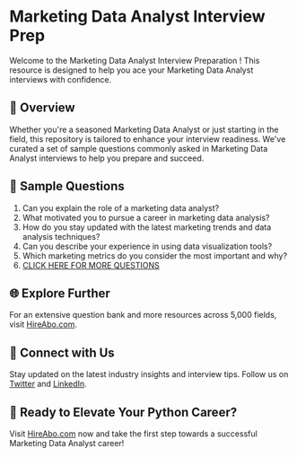 # Marketing Data Analyst Interview Prep

Welcome to the Marketing Data Analyst Interview Preparation ! This resource is designed to help you ace your Marketing Data Analyst interviews with confidence.

## 🚀 Overview

Whether you're a seasoned Marketing Data Analyst or just starting in the field, this repository is tailored to enhance your interview readiness. We've curated a set of sample questions commonly asked in Marketing Data Analyst interviews to help you prepare and succeed.

## 📝 Sample Questions

1. Can you explain the role of a marketing data analyst?
2. What motivated you to pursue a career in marketing data analysis?
3. How do you stay updated with the latest marketing trends and data analysis techniques?
4. Can you describe your experience in using data visualization tools?
5. Which marketing metrics do you consider the most important and why?
6. [CLICK HERE FOR MORE QUESTIONS](https://hireabo.com/job/1_0_49/Marketing%20Data%20Analyst)

## 🌐 Explore Further

For an extensive question bank and more resources across 5,000 fields, visit [HireAbo.com](https://www.hireabo.com).

## 📱 Connect with Us

Stay updated on the latest industry insights and interview tips. Follow us on [Twitter](https://twitter.com/hireabo) and [LinkedIn](https://www.linkedin.com/in/hire-abo-3609972a8/).

## 🚀 Ready to Elevate Your Python Career?

Visit [HireAbo.com](https://www.hireabo.com) now and take the first step towards a successful Marketing Data Analyst career!